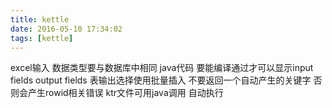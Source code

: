 ```yaml
---
title: kettle
date: 2016-05-10 17:34:02
tags: [kettle]
---
```

excel输入 数据类型要与数据库中相同
java代码 要能编译通过才可以显示input fields output fields
表输出选择使用批量插入 不要返回一个自动产生的关键字  否则会产生rowid相关错误
ktr文件可用java调用 自动执行
